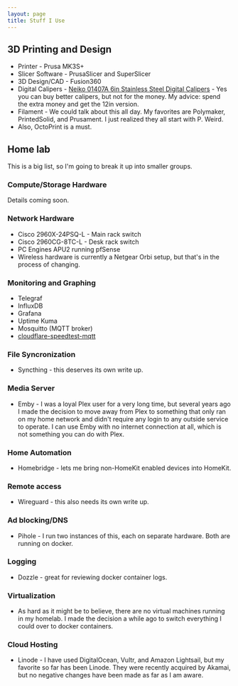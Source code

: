 ```yaml
---
layout: page
title: Stuff I Use
---
```


## 3D Printing and Design
- Printer - Prusa MK3S+
- Slicer Software - PrusaSlicer and SuperSlicer
- 3D Design/CAD - Fusion360
- Digital Calipers - [Neiko 01407A 6in Stainless Steel Digital Calipers](https://www.amazon.com/Neiko-01407A-Electronic-Digital-Stainless/dp/B000GSLKIW/) - Yes you can buy better calipers, but not for the money. My advice: spend the extra money and get the 12in version. 
- Filament - We could talk about this all day. My favorites are Polymaker, PrintedSolid, and Prusament. I just realized they all start with P. Weird.
- Also, OctoPrint is a must.

## Home lab
This is a big list, so I'm going to break it up into smaller groups. 

### Compute/Storage Hardware
Details coming soon.

### Network Hardware
- Cisco 2960X-24PSQ-L - Main rack switch
- Cisco 2960CG-8TC-L - Desk rack switch
- PC Engines APU2 running pfSense
- Wireless hardware is currently a Netgear Orbi setup, but that's in the process of changing.

### Monitoring and Graphing
- Telegraf
- InfluxDB
- Grafana
- Uptime Kuma
- Mosquitto (MQTT broker)
- [cloudflare-speedtest-mqtt](https://github.com/ccmpbll/cloudflare-speedtest-mqtt)

### File Syncronization
- Syncthing - this deserves its own write up. 

### Media Server
- Emby - I was a loyal Plex user for a very long time, but several years ago I made the decision to move away from Plex to something that only ran on my home network and didn't require any login to any outside service to operate. I can use Emby with no internet connection at all, which is not something you can do with Plex. 

### Home Automation
- Homebridge - lets me bring non-HomeKit enabled devices into HomeKit. 

### Remote access
- Wireguard - this also needs its own write up. 

### Ad blocking/DNS
- Pihole - I run two instances of this, each on separate hardware. Both are running on docker.

### Logging
- Dozzle - great for reviewing docker container logs.

### Virtualization
- As hard as it might be to believe, there are no virtual machines running in my homelab. I made the decision a while ago to switch everything I could over to docker containers. 

### Cloud Hosting
- Linode - I have used DigitalOcean, Vultr, and Amazon Lightsail, but my favorite so far has been Linode. They were recently acquired by Akamai, but no negative changes have been made as far as I am aware. 

